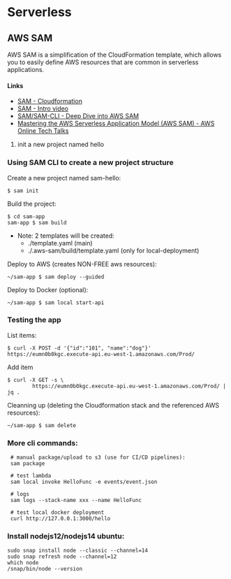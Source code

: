 # Serverless

## AWS SAM
AWS SAM is a simplification of the CloudFormation template, which allows you to easily define AWS resources that are common in serverless applications.


#### Links
* [SAM - Cloudformation](https://aws.amazon.com/blogs/compute/introducing-simplified-serverless-application-deplyoment-and-management/)
* [SAM - Intro video](https://www.youtube.com/watch?v=1dzihtC5LJ0)
* [SAM/SAM-CLI - Deep Dive into AWS SAM](https://www.youtube.com/watch?v=CIdUU6rNdk4)
* [Mastering the AWS Serverless Application Model (AWS SAM) - AWS Online Tech Talks](https://www.youtube.com/watch?v=QBBewrKR1qg)


1. init a new project named hello  


### Using SAM CLI to create a new project structure

Create a new project named sam-hello:
``` 
$ sam init
```
Build the project:
```
$ cd sam-app  
sam-app $ sam build 
```
* Note: 2 templates will be created:
  * ./template.yaml (main)
  * ./.aws-sam/build/template.yaml (only for local-deployment)

Deploy to AWS (creates NON-FREE aws resources):
```
~/sam-app $ sam deploy --guided
```

Deploy to Docker (optional):
```
~/sam-app $ sam local start-api
```

### Testing the app
List items:
```
$ curl -X POST -d '{"id":"101", "name":"dog"}' https://eumn0b0kgc.execute-api.eu-west-1.amazonaws.com/Prod/
```
Add item
```
$ curl -X GET -s \
        https://eumn0b0kgc.execute-api.eu-west-1.amazonaws.com/Prod/ | jq .
```

Cleanning up (deleting the Cloudformation stack and the referenced AWS resources): 
```
~/sam-app $ sam delete
```

### More cli commands:
```
 # manual package/upload to s3 (use for CI/CD pipelines):
 sam package
 
 # test lambda 
 sam local invoke HelloFunc -e events/event.json
  
 # logs
 sam logs --stack-name xxx --name HelloFunc 
  
 # test local docker deployment
 curl http://127.0.0.1:3000/hello
```

### Install nodejs12/nodejs14 ubuntu:
```
sudo snap install node --classic --channel=14
sudo snap refresh node --channel=12
which node
/snap/bin/node --version
```
